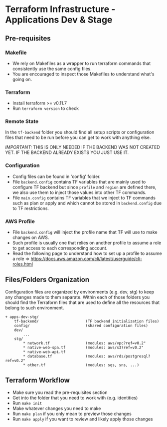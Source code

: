 # Terraform Infrastructure - Applications Dev & Stage

## Pre-requisites

### Makefile
- We rely on Makefiles as a wrapper to run terraform commands that consistently use the same config files.
- You are encouraged to inspect those Makefiles to understand what's going on.

### Terraform
- Install terraform >= v0.11.7
- Run `terraform version` to check

### Remote State
In the `tf-backend` folder you should find all setup scripts or configuration files that need to be run before you can get to work with anything else.

*IMPORTANT:* THIS IS ONLY NEEDED IF THE BACKEND WAS NOT CREATED YET. IF THE BACKEND ALREADY EXISTS YOU JUST USE IT.

### Configuration
- Config files can be found in 'config' folder.
- File `backend.config` contains TF variables that are mainly used to configure TF backend but since `profile` and `region` are defined there, we also use them to inject those values into other TF commands.
- File `main.config` contains TF variables that we inject to TF commands such as plan or apply and which cannot be stored in `backend.config` due to TF restrictions.

### AWS Profile
- File `backend.config` will inject the profile name that TF will use to make changes on AWS.
- Such profile is usually one that relies on another profile to assume a role to get access to each corresponding account.
- Read the following page to understand how to set up a profile to assume a role => https://docs.aws.amazon.com/cli/latest/userguide/cli-roles.html


## Files/Folders Organization
Configuration files are organized by environments (e.g. dev, stg) to keep any changes made to them separate.
Within each of those folders you should find the Terraform files that are used to define all the resources that belong to such environment.
```
+ apps-dev-stg/
    tf-backend/                     (TF backend initialization files)
    config/                         (shared configuration files)
    dev/
        ...
    stg/
        * network.tf                (modules: aws/vpc?ref=v0.2"
        * native-web-spa.tf         (modules: aws/s3?ref=v0.2"
        * native-web-api.tf
        * database.tf               (modules: aws/rds/postgresql?ref=v0.2"
        * other.tf                  (modules: sqs, sns, ...)
```

## Terraform Workflow
- Make sure you read the pre-requisites section
- Get into the folder that you need to work with (e.g. identities)
- Run `make init`
- Make whatever changes you need to make
- Run `make plan` if you only mean to preview those changes
- Run `make apply` if you want to review and likely apply those changes

